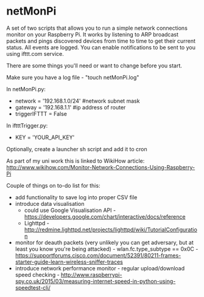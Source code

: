 # netMonPi
A set of two scripts that allows you to run a simple network connections monitor on your Raspberry Pi. It works by listening to ARP broadcast packets and pings discovered devices from time to time to get their current status. All events are logged.
You can enable notifications to be sent to you using ifttt.com service.

There are some things you'll need or want to change before you start.

Make sure you have a log file - "touch netMonPi.log" 

In netMonPi.py:
 * network = '192.168.1.0/24' #network subnet mask
 * gateway = '192.168.1.1' #ip address of router
 * triggerIFTTT = False

In iftttTrigger.py:
 * KEY = 'YOUR_API_KEY'

Optionally, create a launcher sh script and add it to cron


As part of my uni work this is linked to WikiHow article: http://www.wikihow.com/Monitor-Network-Connections-Using-Raspberry-Pi


Couple of things on to-do list for this:
* add functionality to save log into proper CSV file
* introduce data visualisation
  * could use Google Visualisation API - https://developers.google.com/chart/interactive/docs/reference
  * Lighttpd - http://redmine.lighttpd.net/projects/lighttpd/wiki/TutorialConfiguration
* monitor for deauth packets (very unlikely you can get adversary, but at least you know you're being attacked) - wlan.fc.type_subtype == 0x0C - https://supportforums.cisco.com/document/52391/80211-frames-starter-guide-learn-wireless-sniffer-traces
* introduce network performance monitor - regular upload/download speed checking - http://www.raspberrypi-spy.co.uk/2015/03/measuring-internet-speed-in-python-using-speedtest-cli/
